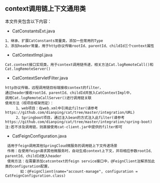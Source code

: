 ## context调用链上下文通用类

本文件夹包含以下内容：

- CatConstantsExt.java 
```
1、继承、扩展CatConstants常量类，添加一些常用的Type
2、添加header常量，用于http协议传输rootId、parentId、childId三个context属性
```
- CatContextImpl.java
```
Cat.context接口实现类，用于context调用链传递，相关方法Cat.logRemoteCall()和Cat.logRemoteServer()
```

- CatContextServletFilter.java
```
http协议传输，远程调用链目标端接收context的filter，
通过header接收rootId、parentId、childId并放入CatContextImpl中，
调用Cat.logRemoteCallServer()进行调用链关联
使用方法（视项目框架而定）：
     1、web项目：在web.xml中引用此filter(请参考 https://github.com/dianping/cat/tree/master/integration/URL)
     2、Springboot项目，通过注入bean的方式注入此filter(请参考 https://github.com/dianping/cat/tree/master/integration/spring-boot)
注:若不涉及调用链，则直接使用cat-client.jar中提供的filter即可
```
- CatFeignConfiguration.java

```
 适用于feign调用其他SpringCloud微服务的调用链上下文传递场景
 作用：在使用feign请求其他微服务时，自动生成context上下文，并将相应参数rootId、parentId、childId放入header
 使用方法：在需要添加catcontext的feign service接口中，@FeignClient注解添加此类的configuration配置，
       如：@FeignClient(name="account-manage", configuration = CatFeignConfiguration.class)
```